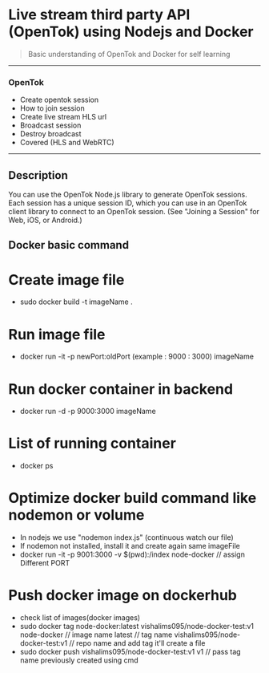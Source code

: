 # Live stream third party API (OpenTok) using Nodejs and Docker

> Basic understanding of OpenTok and Docker for self learning

---

### OpenTok
- Create opentok session
- How to join session
- Create live stream HLS url
- Broadcast session
- Destroy broadcast
- Covered (HLS and WebRTC)

---

## Description

You can use the OpenTok Node.js library to generate OpenTok sessions. Each session has a unique session ID, which you can use in an OpenTok client library to connect to an OpenTok session. (See "Joining a Session" for Web, iOS, or Android.)

## Docker basic command

# Create image file

- sudo docker build -t imageName .

# Run image file

- docker run -it -p newPort:oldPort (example : 9000 : 3000) imageName

# Run docker container in backend

- docker run -d -p 9000:3000 imageName

# List of running container

- docker ps

# Optimize docker build command like nodemon or volume
 - In nodejs we use "nodemon index.js" (continuous watch our file)
 - If nodemon not installed, install it and create again same imageFile
 - docker run -it -p 9001:3000 -v $(pwd):/index node-docker // assign Different PORT

# Push docker image on dockerhub
 - check list of images(docker images)
 - sudo docker tag node-docker:latest vishalims095/node-docker-test:v1
    node-docker // image name
    latest // tag name
    vishalims095/node-docker-test:v1 // repo name and add tag it'll create a file
 - sudo docker push vishalims095/node-docker-test:v1
    v1 // pass tag name previously created using cmd